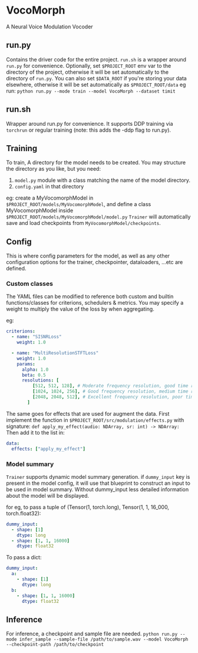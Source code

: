 # VocoMorph

A Neural Voice Modulation Vocoder

## run.py

Contains the driver code for the entire project. `run.sh` is a wrapper around `run.py` for convenience.
Optionally, set `$PROJECT_ROOT` env var to the directory of the project, otherwise it will be set automatically to the directory of `run.py`.
You can also set `$DATA_ROOT` if you're storing your data elsewhere, otherwise it will be set automatically as `$PROJECT_ROOT/data`
eg run: `python run.py --mode train --model VocoMorph --dataset timit`

## run.sh

Wrapper around run.py for convenience. It supports DDP training via `torchrun` or regular training (note: this adds the -ddp flag to run.py).

## Training

To train, A directory for the model needs to be created.
You may structure the directory as you like, but you need:

1. `model.py` module with a class matching the name of the model directory.
2. `config.yaml` in that directory

eg: create a MyVocomorphModel in `$PROJECT_ROOT/models/MyVocomorphModel`, and define a class MyVocomorphModel inside `$PROJECT_ROOT/models/MyVocomorphModel/model.py`
`Trainer` will automatically save and load checkpoints from `MyVocomorphModel/checkpoints`.

## Config

This is where config parameters for the model, as well as any other configuration options for the trainer, checkpointer, dataloaders, ...etc are defined.

### Custom classes

The YAML files can be modified to reference both custom and builtin functions/classes for criterions, schedulers & metrics.
You may specify a weight to multiply the value of the loss by when aggregating.

eg:

```yaml
criterions:
  - name: "SISNRLoss"
    weight: 1.0

  - name: "MultiResolutionSTFTLoss"
    weight: 1.0
    params:
      alpha: 1.0
      beta: 0.5
      resolutions: [
          [512, 512, 128], # Moderate frequency resolution, good time resolution
          [1024, 1024, 256], # Good frequency resolution, medium time resolution
          [2048, 2048, 512], # Excellent frequency resolution, poor time resolution
        ]
```

The same goes for effects that are used for augment the data.
First implement the function in `$PROJECT_ROOT/src/modulation/effects.py` with signature: `def apply_my_effect(audio: NDArray, sr: int) -> NDArray:`
Then add it to the list in:

```yaml
data:
  effects: ["apply_my_effect"]
```

### Model summary

`Trainer` supports dynamic model summary generation.
if `dummy_input` key is present in the model config, it will use that blueprint to construct an input to be used in model summary.
Without dummy_input less detailed information about the model will be displayed.

for eg, to pass a tuple of (Tensor(1, torch.long), Tensor(1, 1, 16_000, torch.float32):

```yaml
dummy_input:
  - shape: [1]
    dtype: long
  - shape: [1, 1, 16000]
    dtype: float32
```

To pass a dict:

```yaml
dummy_input:
  a:
    - shape: [1]
      dtype: long
  b:
    - shape: [1, 1, 16000]
      dtype: float32
```

## Inference

For inference, a checkpoint and sample file are needed.
`python run.py --mode infer_sample --sample-file /path/to/sample.wav --model VocoMorph --checkpoint-path /path/to/checkpoint`
